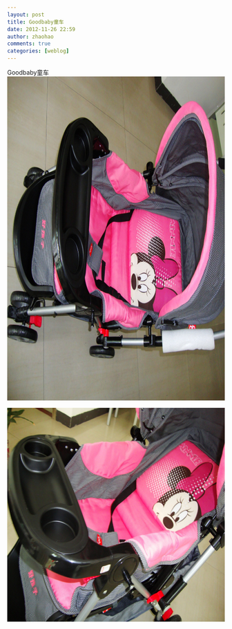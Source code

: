 ```yaml
---
layout: post
title: Goodbaby童车
date: 2012-11-26 22:59
author: zhaohao
comments: true
categories: [weblog]
---
```

Goodbaby童车
<a href="/Resource/tumblr_me2unjf0a31qktd12o6_1280.jpg"><img src="/Resource/tumblr_me2unjf0a31qktd12o6_1280.jpg" alt="tumblr_me2unjf0a31qktd12o6_1280" width="1000" height="750" class="alignnone size-full wp-image-10433" /></a>

<a href="/Resource/tumblr_me2unjf0a31qktd12o7_1280.jpg"><img src="/Resource/tumblr_me2unjf0a31qktd12o7_1280.jpg" alt="tumblr_me2unjf0a31qktd12o7_1280" width="660" height="495" class="alignnone size-large wp-image-10434" /></a>
